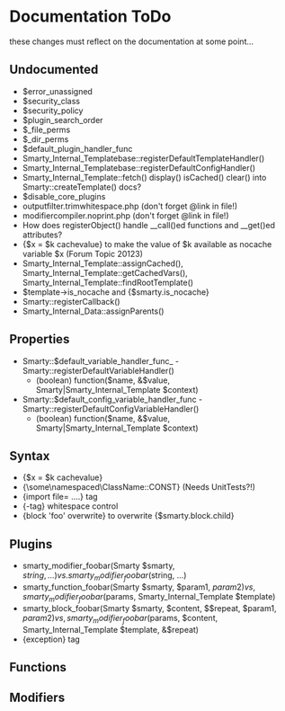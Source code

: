 # Documentation ToDo #

these changes must reflect on the documentation at some point…

## Undocumented ##

* $error_unassigned
* $security_class
* $security_policy
* $plugin_search_order
* $_file_perms
* $_dir_perms
* $default_plugin_handler_func
* Smarty_Internal_Templatebase::registerDefaultTemplateHandler()
* Smarty_Internal_Templatebase::registerDefaultConfigHandler()
* Smarty_Internal_Template::fetch() display() isCached() clear() into Smarty::createTemplate() docs?
* $disable_core_plugins
* outputfilter.trimwhitespace.php (don't forget @link in file!)
* modifiercompiler.noprint.php (don't forget @link in file!)
* How does registerObject() handle __call()ed functions and __get()ed attributes?
* {$x = $k cachevalue} to make the value of $k available as nocache variable $x (Forum Topic 20123)
* Smarty_Internal_Template::assignCached(), Smarty_Internal_Template::getCachedVars(), Smarty_Internal_Template::findRootTemplate()
* $template->is_nocache and {$smarty.is_nocache}
* Smarty::registerCallback()
* Smarty_Internal_Data::assignParents()


## Properties ##

* Smarty::$default_variable_handler_func_ - Smarty::registerDefaultVariableHandler()
    * (boolean) function($name, &$value, Smarty|Smarty_Internal_Template $context)
* Smarty::$default_config_variable_handler_func - Smarty::registerDefaultConfigVariableHandler()
    * (boolean) function($name, &$value, Smarty|Smarty_Internal_Template $context)


## Syntax ##

* {$x = $k cachevalue} 
* {\some\namespaced\ClassName::CONST} (Needs UnitTests?!)
* {import file= ....} tag
* {-tag} whitespace control
* {block 'foo' overwrite} to overwrite {$smarty.block.child}


## Plugins ##

* smarty_modifier_foobar(Smarty $smarty, $string, …) vs. smarty_modifier_foobar($string, …)
* smarty_function_foobar(Smarty $smarty, $param1, $param2) vs, smarty_modifier_foobar($params, Smarty_Internal_Template $template)
* smarty_block_foobar(Smarty $smarty, $content, $$repeat, $param1, $param2) vs, smarty_modifier_foobar($params, $content, Smarty_Internal_Template $template, &$repeat)
* {exception} tag

## Functions ##


## Modifiers ##

